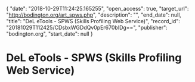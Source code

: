 {
  "date": "2018-10-29T11:24:25.165255", 
  "open_access": true, 
  "target_url": "http://bodington.org/art_spws.php", 
  "description": "", 
  "end_date": null, 
  "title": "DeL eTools - SPWS (Skills Profiling Web Service)", 
  "record_id": "20181029T112425/CDsbxWGDdQv0pEr670bIDg==", 
  "publisher": "bodington.org", 
  "start_date": null
}

# DeL eTools - SPWS (Skills Profiling Web Service)

